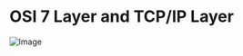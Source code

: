# OSI 7 Layer and TCP/IP Layer
![Image](https://github.com/user-attachments/assets/38313c65-9aa9-4307-9ff7-f43b9ff86c9a)
